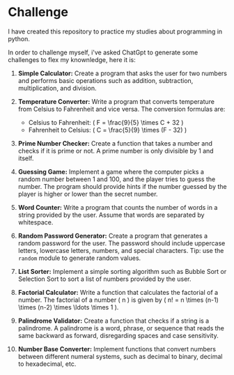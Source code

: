 # Challenge
I have created this repository to practice my studies about programming in python.

In order to challenge myself, i've asked ChatGpt to generate some challenges to flex my knownledge, here it is:

1. **Simple Calculator:**
   Create a program that asks the user for two numbers and performs basic operations such as addition, subtraction, multiplication, and division.

2. **Temperature Converter:**
   Write a program that converts temperature from Celsius to Fahrenheit and vice versa. The conversion formulas are:
   - Celsius to Fahrenheit: \( F = \frac{9}{5} \times C + 32 \)
   - Fahrenheit to Celsius: \( C = \frac{5}{9} \times (F - 32) \)

3. **Prime Number Checker:**
   Create a function that takes a number and checks if it is prime or not. A prime number is only divisible by 1 and itself.

4. **Guessing Game:**
   Implement a game where the computer picks a random number between 1 and 100, and the player tries to guess the number. The program should provide hints if the number guessed by the player is higher or lower than the secret number.

5. **Word Counter:**
   Write a program that counts the number of words in a string provided by the user. Assume that words are separated by whitespace.

6. **Random Password Generator:**
   Create a program that generates a random password for the user. The password should include uppercase letters, lowercase letters, numbers, and special characters. Tip: use the `random` module to generate random values.

7. **List Sorter:** 
   Implement a simple sorting algorithm such as Bubble Sort or Selection Sort to sort a list of numbers provided by the user.

8. **Factorial Calculator:**
   Write a function that calculates the factorial of a number. The factorial of a number \( n \) is given by \( n! = n \times (n-1) \times (n-2) \times \ldots \times 1 \).

9. **Palindrome Validator:**
   Create a function that checks if a string is a palindrome. A palindrome is a word, phrase, or sequence that reads the same backward as forward, disregarding spaces and case sensitivity.

10. **Number Base Converter:**
    Implement functions that convert numbers between different numeral systems, such as decimal to binary, decimal to hexadecimal, etc.
